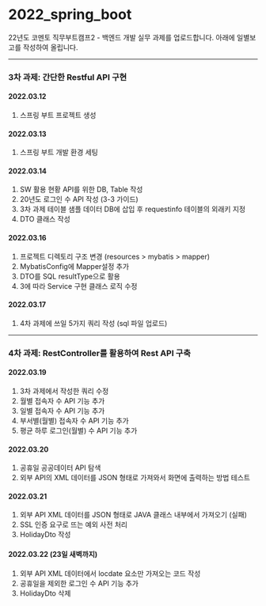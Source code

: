 # 2022_spring_boot
22년도 코멘토 직무부트캠프2 - 백엔드 개발 실무 과제를 업로드합니다.
아래에 일별보고를 작성하여 올립니다.

***
### 3차 과제: 간단한 Restful API 구현
#### 2022.03.12
1. 스프링 부트 프로젝트 생성

#### 2022.03.13
1. 스프링 부트 개발 환경 세팅

#### 2022.03.14
1. SW 활용 현황 API를 위한 DB, Table 작성
2. 20년도 로그인 수 API 작성 (3-3 가이드)
3. 3차 과제 테이블 샘플 데이터 DB에 삽입 후 requestinfo 테이블의 외래키 지정
4. DTO 클래스 작성

#### 2022.03.16
1. 프로젝트 디렉토리 구조 변경 (resources > mybatis > mapper)
2. MybatisConfig에 Mapper설정 추가
3. DTO를 SQL resultType으로 활용
4. 3에 따라 Service 구현 클래스 로직 수정

#### 2022.03.17
1. 4차 과제에 쓰일 5가지 쿼리 작성 (sql 파일 업로드)

***

### 4차 과제: RestController를 활용하여 Rest API 구축
#### 2022.03.19
1. 3차 과제에서 작성한 쿼리 수정
2. 월별 접속자 수 API 기능 추가
3. 일별 접속자 수 API 기능 추가
4. 부서별(월별) 접속자 수 API 기능 추가
5. 평균 하루 로그인(월별) 수 API 기능 추가

#### 2022.03.20
1. 공휴일 공공데이터 API 탐색
2. 외부 API의 XML 데이터를 JSON 형태로 가져와서 화면에 출력하는 방법 테스트

#### 2022.03.21
1. 외부 API XML 데이터를 JSON 형태로 JAVA 클래스 내부에서 가져오기 (실패)
2. SSL 인증 요구로 뜨는 예외 사전 처리
3. HolidayDto 작성

#### 2022.03.22 (23일 새벽까지)
1. 외부 API XML 데이터에서 locdate 요소만 가져오는 코드 작성
2. 공휴일을 제외한 로그인 수 API 기능 추가
3. HolidayDto 삭제

